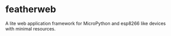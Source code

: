 # featherweb
A lite web application framework for MicroPython and esp8266 like devices with minimal resources.

